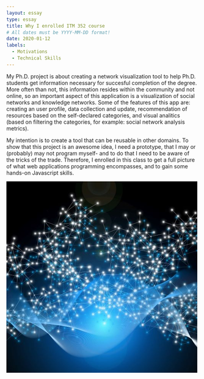 ```yaml
---
layout: essay
type: essay
title: Why I enrolled ITM 352 course
# All dates must be YYYY-MM-DD format!
date: 2020-01-12
labels:
  - Motivations
  - Technical Skills
---
```

My Ph.D. project is about creating a network visualization tool to help Ph.D. students get information necessary for succesful completion of the degree. More often than not, this information resides within the community and not online, so an important aspect of this application is a visualization of social networks and knowledge networks. 
Some of the features of this app are: creating an user profile, data collection and update, recommendation of resources based on the self-declared categories, and visual analitics (based on filtering the categories, for example: social network analysis metrics).

My intention is to create a tool that can be reusable in other domains. To show that this project is an awesome idea, I need a prototype, that I may or (probably) may not program myself- and to do that I need to be aware of the tricks of the trade. Therefore, I enrolled in this class to get a full picture of what web applications programming encompasses, and to gain some hands-on Javascript skills.


<img src="../images/dig.jpg">



